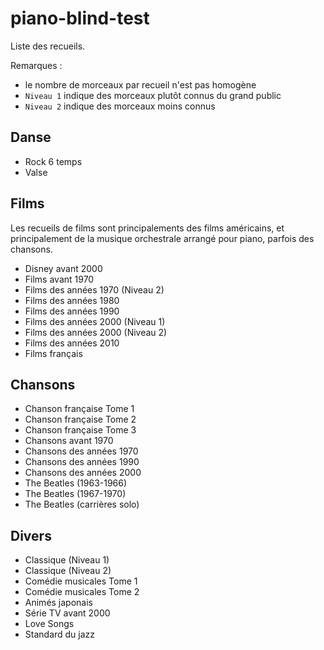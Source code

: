 # piano-blind-test

Liste des recueils. 

Remarques : 
  * le nombre de morceaux par recueil n'est pas homogène
  * `Niveau 1` indique des morceaux plutôt connus du grand public
  * `Niveau 2` indique des morceaux moins connus

## Danse

  * Rock 6 temps
  * Valse

## Films

Les recueils de films sont principalements des films américains, et principalement de la musique orchestrale arrangé pour piano, parfois des chansons.

* Disney avant 2000
* Films avant 1970
* Films des années 1970 (Niveau 2)
* Films des années 1980
* Films des années 1990
* Films des années 2000 (Niveau 1)
* Films des années 2000 (Niveau 2)
* Films des années 2010
* Films français

## Chansons

* Chanson française Tome 1
* Chanson française Tome 2
* Chanson française Tome 3
* Chansons avant 1970
* Chansons des années 1970
* Chansons des années 1990
* Chansons des années 2000
* The Beatles (1963-1966)
* The Beatles (1967-1970)
* The Beatles (carrières solo)

## Divers

* Classique (Niveau 1)
* Classique (Niveau 2)
* Comédie musicales Tome 1
* Comédie musicales Tome 2
* Animés japonais
* Série TV avant 2000
* Love Songs
* Standard du jazz


